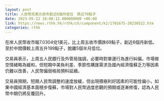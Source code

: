 ```yaml
---
layout: post
title: 人民幣兌美元收市創近6個月低位　跌近70點子
date: 2023-05-22 18:08:12.000000000 +08:00
link: https://news.rthk.hk/rthk/ch/component/k2/1701675-20230522.htm
categories: rthk
---
```


在岸人民幣收市報7.0304兌1美元，比上周五收市價跌69點子，創近6個月新低。至於中間價較上周五升199點子，脫離5個半月低位。

交易員表示，上周五人民銀行及外管局強調，必要時對單邊行為進行糾偏，市場做空情緒略為緩和，但短期中美負利差、季節性購匯需求及國內經濟復蘇乏力等因素仍難以改善，人民幣偏弱格局預料延續。

交易員預期，短期人民幣調整的速度放緩，但出現積極利好因素的可能性偏小，如果中國經濟基本面穩步復蘇，市場對人民幣過度悲觀的預期或逐漸修復，認為人民幣中期仍將反覆回升。
